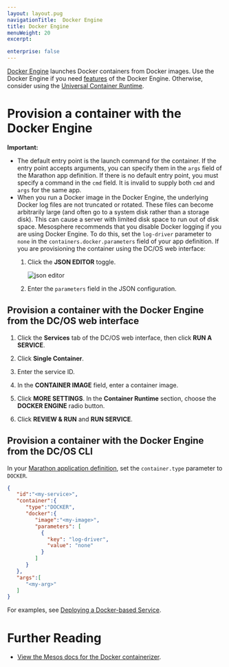 ```yaml
---
layout: layout.pug
navigationTitle:  Docker Engine
title: Docker Engine
menuWeight: 20
excerpt:

enterprise: false
---
```


<!-- This source repo for this topic is https://github.com/dcos/dcos-docs -->


[Docker Engine](https://www.docker.com/products/docker-engine) launches Docker containers from Docker images. Use the Docker Engine if you need [features](/1.10/deploying-services/containerizers/#container-runtime-features) of the Docker Engine. Otherwise, consider using the [Universal Container Runtime](/1.10/deploying-services/containerizers/ucr).

# Provision a container with the Docker Engine

**Important:** 
* The default entry point is the launch command for the container. If the entry point accepts arguments, you can specify them in the `args` field of the Marathon app definition. If there is no default entry point, you must specify a command in the `cmd` field. It is invalid to supply both `cmd` and `args` for the same app.
* When you run a Docker image in the Docker Engine, the underlying Docker log files are not truncated or rotated. These files can become arbitrarily large (and often go to a system disk rather than a storage disk). This can cause a server with limited disk space to run out of disk space. Mesosphere recommends that you disable Docker logging if you are using Docker Engine. To do this, set the `log-driver` parameter to `none` in the `containers.docker.parameters` field of your app definition. If you are provisioning the container using the DC/OS web interface:
  1. Click the **JSON EDITOR** toggle.

     ![json editor](/1.10/img/json-editor-toggle.png)

  1. Enter the `parameters` field in the JSON configuration.


## Provision a container with the Docker Engine from the DC/OS web interface

1. Click the **Services** tab of the DC/OS web interface, then click **RUN A SERVICE**.

1. Click **Single Container**.

1. Enter the service ID.

1. In the **CONTAINER IMAGE** field, enter a container image.

1. Click **MORE SETTINGS**. In the **Container Runtime** section, choose the **DOCKER ENGINE** radio button.

1. Click **REVIEW & RUN** and **RUN SERVICE**.

## Provision a container with the Docker Engine from the DC/OS CLI

In your [Marathon application definition](/1.10/deploying-services/creating-services/#deploying-a-simple-docker-based-application-with-the-rest-api), set the `container.type` parameter to `DOCKER`.

```json
{  
   "id":"<my-service>",
   "container":{  
      "type":"DOCKER",
      "docker":{
         "image":"<my-image>",
         "parameters": [
           {
             "key": "log-driver",
             "value": "none"
           } 
         ]
      }
   },
   "args":[  
      "<my-arg>"
   ]
}
```

For examples, see [Deploying a Docker-based Service](/1.10/deploying-services/creating-services/deploy-docker-app/).

# Further Reading

- [View the Mesos docs for the Docker containerizer](http://mesos.apache.org/documentation/latest/docker-containerizer/).
